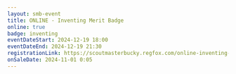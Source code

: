 ```yaml
---
layout: smb-event
title: ONLINE - Inventing Merit Badge
online: true
badge: inventing
eventDateStart: 2024-12-19 18:00
eventDateEnd: 2024-12-19 21:30
registrationLink: https://scoutmasterbucky.regfox.com/online-inventing-merit-badge-2024-12-19pm
onSaleDate: 2024-11-01 0:05
---
```

